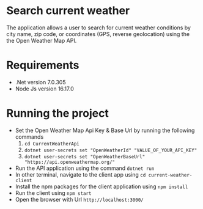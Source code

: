 # Search current weather
The application allows a user to search for current weather conditions by city name, zip code, or coordinates (GPS, reverse geolocation) using the the Open Weather Map API.

# Requirements
- .Net version 7.0.305
- Node Js version 16.17.0

# Running the project
- Set the Open Weather Map Api Key & Base Url by running the following commands
  1. `cd CurrentWeatherApi`
  2. `dotnet user-secrets set "OpenWeatherId" "VALUE_OF_YOUR_API_KEY"`
  3. `dotnet user-secrets set "OpenWeatherBaseUrl" "https://api.openweathermap.org/"`
- Run the API application using the command `dotnet run`
- In other terminal, navigate to the client app using `cd current-weather-client`
- Install the npm packages for the client application using `npm install`
- Run the client using `npm start`
- Open the browser with Url `http://localhost:3000/`

